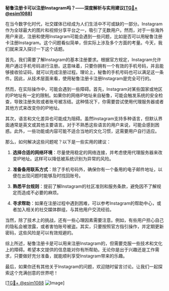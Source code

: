 **秘鲁注册卡可以注册Instagram吗？——深度解析与实用建议[[TG💪+ @esim1088](https://t.me/s/esim1088)]**

在当今数字化时代，社交媒体已经成为人们生活中不可或缺的一部分。Instagram作为全球最大的图片和视频分享平台之一，吸引了无数用户。然而，对于一些海外用户来说，注册和使用Instagram可能会遇到一些问题，比如是否可以用秘鲁注册卡注册Instagram。这个问题看似简单，但实际上涉及多个方面的考量。今天，我们就来深入探讨一下这个话题。

首先，我们需要了解Instagram的基本注册要求。根据官方规定，Instagram允许用户通过手机号码进行注册。这意味着，只要你拥有一个有效的手机号码，并且能够接收验证码，就可以完成注册过程。理论上，秘鲁的手机号码也可以满足这一条件。因此，从技术层面来看，使用秘鲁注册卡注册Instagram是完全可行的。

然而，在实际操作中，可能会遇到一些障碍。首先，Instagram对某些国家或地区的IP地址有一定的限制。如果你的网络IP地址来自秘鲁，可能会触发系统的安全检查，导致注册失败或者账号被冻结。这种情况下，你需要尝试使用代理服务器或者其他方式来改变你的IP地址。

其次，语言和文化差异也可能成为阻碍。虽然Instagram支持多种语言，但默认界面通常是英文或其他主要语言。对于不熟悉这些语言的用户来说，可能会感到困惑。此外，一些功能或内容可能不适合当地的文化习惯，这需要用户自行适应。

那么，如何解决这些问题呢？以下是一些实用的建议：

1. **选择合适的网络环境**：尽量使用稳定的网络连接，并考虑使用代理服务器来改变IP地址。这样可以降低被系统识别为异常的风险。

2. **准备备用联系方式**：除了手机号码外，确保你有一个备用的电子邮件地址，以便在出现问题时能够及时找回账号。

3. **熟悉平台规则**：提前了解Instagram的社区准则和服务条款，避免因不了解规定而造成不必要的麻烦。

4. **寻求帮助**：如果在注册过程中遇到困难，可以参考Instagram的帮助中心，或者加入相关的社交媒体群组，与其他用户交流经验。

当然，除了技术上的挑战，还有一些心理因素需要注意。例如，有些用户担心自己的隐私会被泄露，或者害怕账号被盗。其实，只要按照官方指引操作，并定期更新密码，这些风险是可以有效规避的。

综上所述，秘鲁注册卡是可以用来注册Instagram的，但需要克服一些技术和文化上的障碍。希望本文提供的信息能对你有所帮助。无论你是出于兴趣还是工作需求，只要做好充分准备，就能顺利享受Instagram带来的乐趣。

最后，如果你还有其他关于Instagram的问题，欢迎随时留言讨论。让我们一起探索这个充满创意的世界吧！

[[TG💪+ @esim1088](https://t.me/s/esim1088) ![Image](https://i.postimg.cc/4NQfJmqS/Snipaste-2025-05-13-00-14-12.png)]